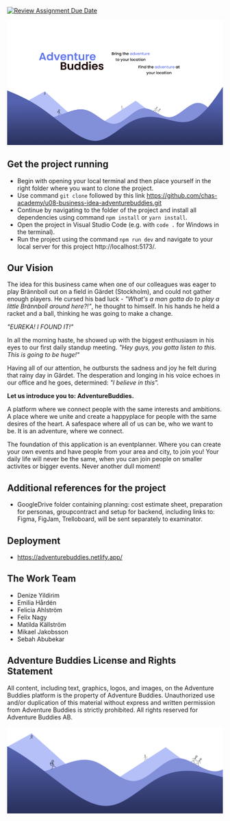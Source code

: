 [![Review Assignment Due Date](https://classroom.github.com/assets/deadline-readme-button-24ddc0f5d75046c5622901739e7c5dd533143b0c8e959d652212380cedb1ea36.svg)](https://classroom.github.com/a/_zMNInW_)

![AdventureBuddiesSplash](image-1.png)

## Get the project running

- Begin with opening your local terminal and then place yourself in the right folder where you want to clone the project.
- Use command `git clone` followed by this link https://github.com/chas-academy/u08-business-idea-adventurebuddies.git
- Continue by navigating to the folder of the project and install all dependencies using command `npm install` or `yarn install`.
- Open the project in Visual Studio Code (e.g. with `code .` for Windows in the terminal).
- Run the project using the command `npm run dev` and navigate to your local server for this project http://localhost:5173/.

## Our Vision

The idea for this business came when one of our colleagues was eager to play Brännboll out on a field in Gärdet (Stockholm), and could not gather enough players. He cursed his bad luck - <i>"What's a man gotta do to play a little Brännboll around here?!"</i>, he thought to himself. In his hands he held a racket and a ball, thinking he was going to make a change.

<i>"EUREKA! I FOUND IT!"</i>

In all the morning haste, he showed up with the biggest enthusiasm in his eyes to our first daily standup meeting. <i>"Hey guys, you gotta listen to this. This is going to be huge!"</i>

Having all of our attention, he outbursts the sadness and joy he felt during that rainy day in Gärdet. The desperation and longing in his voice echoes in our office and he goes, determined: <i>"I believe in this". </i>

<b>Let us introduce you to: AdventureBuddies.</b>

A platform where we connect people with the same interests and ambitions. A place where we unite and create a happyplace for people with the same desires of the heart. A safespace where all of us can be, who we want to be. It is an adventure, where we connect.

The foundation of this application is an eventplanner. Where you can create your own events and have people from your area and city, to join you! Your daily life will never be the same, when you can join people on smaller activites or bigger events. Never another dull moment!

## Additional references for the project

- GoogleDrive folder containing planning: cost estimate sheet, preparation for personas, groupcontract and setup for backend, including links to: Figma, FigJam, Trelloboard, will be sent separately to examinator.

## Deployment

- https://adventurebuddies.netlify.app/

## The Work Team

- Denize Yildirim
- Emilia Hårdén
- Felicia Ahlström
- Felix Nagy
- Matilda Källström
- Mikael Jakobsson
- Sebah Abubekar

## Adventure Buddies License and Rights Statement

All content, including text, graphics, logos, and images, on the Adventure Buddies platform is the property of Adventure Buddies. Unauthorized use and/or duplication of this material without express and written permission from Adventure Buddies is strictly prohibited. All rights reserved for Adventure Buddies AB.

![HikersRunnersClimbers](image-2.png)
